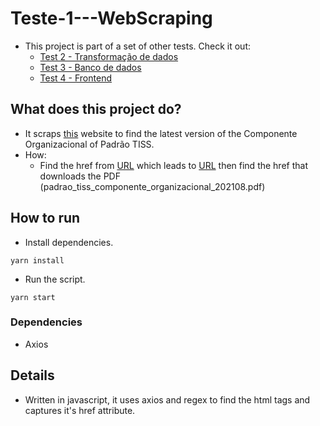 # **Teste-1---WebScraping**

- This project is part of a set of other tests. Check it out:
  - [Test 2 - Transformação de dados](https://github.com/AkatGabrielGoncalves/Teste-2---Transformacao-de-dados)
  - [Test 3 - Banco de dados](https://github.com/AkatGabrielGoncalves/Teste-3---Banco-de-dados)
  - [Test 4 - Frontend](https://github.com/AkatGabrielGoncalves/Teste-4---FrontEnd)

## **What does this project do?**
- It scraps [this](https://www.gov.br/ans/pt-br/assuntos/prestadores/padrao-para-troca-de-informacao-de-saude-suplementar-2013-tiss) website to find the latest version of the Componente Organizacional of Padrão TISS.
- How:
  - Find the href from [URL](https://www.gov.br/ans/pt-br/assuntos/prestadores/padrao-para-troca-de-informacao-de-saude-suplementar-2013-tiss) which leads to [URL](https://www.gov.br/ans/pt-br/assuntos/prestadores/padrao-para-troca-de-informacao-de-saude-suplementar-2013-tiss/padrao-tiss-2013-agosto-2021) then find the href that downloads the PDF (padrao_tiss_componente_organizacional_202108.pdf)

## **How to run**
- Install dependencies.
```
yarn install
```
- Run the script.
```
yarn start
```
### **Dependencies**

- Axios

## **Details**

- Written in javascript, it uses axios and regex to find the html tags and captures it's href attribute.